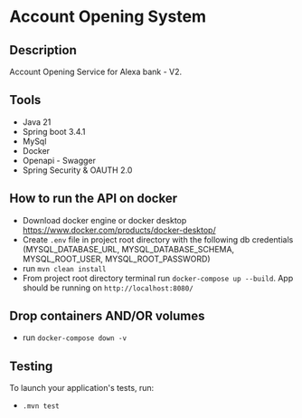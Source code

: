 # Account Opening System

## Description

Account Opening Service for Alexa bank - V2.

## Tools

- Java 21
- Spring boot 3.4.1
- MySql
- Docker
- Openapi - Swagger
- Spring Security & OAUTH 2.0

## How to run the API on docker

- Download docker engine or docker desktop https://www.docker.com/products/docker-desktop/
- Create `.env` file in project root directory with the following db credentials
  (MYSQL_DATABASE_URL, MYSQL_DATABASE_SCHEMA, MYSQL_ROOT_USER, MYSQL_ROOT_PASSWORD)
- run `mvn clean install`
- From project root directory terminal run `docker-compose up --build`. App should be running on
  `http://localhost:8080/`

## Drop containers AND/OR volumes

- run `docker-compose down -v`

## Testing

To launch your application's tests, run:

- ` .mvn test `
